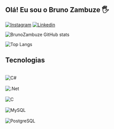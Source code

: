 ## Olá! Eu sou o Bruno Zambuze 🖐️

[![Instagram](https://img.shields.io/badge/Instagram-E4405F?style=for-the-badge&logo=instagram&logoColor=white)](https://www.instagram.com/dev_zambuze/)
[![Linkedin](https://img.shields.io/badge/LinkedIn-0077B5?style=for-the-badge&logo=linkedin&logoColor=white)](https://www.linkedin.com/in/bruno-zambuze-048a37265/)

![BrunoZambuze GitHub stats](https://github-readme-stats.vercel.app/api?username=BrunoZambuze&show_icons=true&theme=dracula)

![Top Langs](https://github-readme-stats.vercel.app/api/top-langs/?username=BrunoZambuze&layout=compact)

## Tecnologias
<div style="display: inline_block"></br>
<img align="center" alt="C#" src="https://img.shields.io/badge/C%23-239120?style=for-the-badge&logo=c-sharp&logoColor=white"/>
</div>
<div style="display: inline_block"></br>
<img align="center" alt=".Net" src="https://img.shields.io/badge/.NET-5C2D91?style=for-the-badge&logo=.net&logoColor=white"/>
</div>
<div style="display: inline_block"></br>
<img align="center" alt="C" src="https://img.shields.io/badge/C-00599C?style=for-the-badge&logo=c&logoColor=white"/>
</div>
<div style="display: inline_block"></br>
<img align="center" alt="MySQL" src="https://img.shields.io/badge/MySQL-00000F?style=for-the-badge&logo=mysql&logoColor=white"/>
</div>
<div style="display: inline_block"></br>
<img align="center" alt="PostgreSQL" src="https://img.shields.io/badge/PostgreSQL-316192?style=for-the-badge&logo=postgresql&logoColor=white"/>
</div><br>

